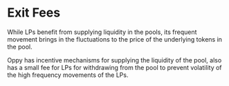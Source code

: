 # Exit Fees

While LPs benefit from supplying liquidity in the pools, its frequent movement brings in the fluctuations to the price of the underlying tokens in the pool.&#x20;

Oppy has incentive mechanisms for supplying the liquidity of the pool, also has a small fee for LPs for withdrawing from the pool to prevent volatility of the high frequency movements of the LPs.
